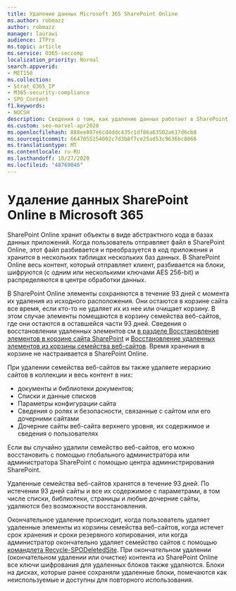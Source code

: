 ```yaml
---
title: Удаление данных Microsoft 365 SharePoint Online
ms.author: robmazz
author: robmazz
manager: laurawi
audience: ITPro
ms.topic: article
ms.service: O365-seccomp
localization_priority: Normal
search.appverid:
- MET150
ms.collection:
- Strat_O365_IP
- M365-security-compliance
- SPO_Content
f1.keywords:
- NOCSH
description: Сведения о том, как удаление данных работает в SharePoint Online, например, место хранения удаленного контента и продолжительность.
ms.custom: seo-marvel-apr2020
ms.openlocfilehash: 888ee807e6cd4ddc435c1df86a63502a617d6cb8
ms.sourcegitcommit: 6647055154002c7d3b8f7ce25ad53c9636bc8066
ms.translationtype: MT
ms.contentlocale: ru-RU
ms.lasthandoff: 10/27/2020
ms.locfileid: "48769046"
---
```

# <a name="sharepoint-online-data-deletion-in-microsoft-365"></a>Удаление данных SharePoint Online в Microsoft 365

SharePoint Online хранит объекты в виде абстрактного кода в базах данных приложений. Когда пользователь отправляет файл в SharePoint Online, этот файл разбивается и преобразуется в код приложения и хранится в нескольких таблицах нескольких баз данных. В SharePoint Online весь контент, который отправляет клиент, разбивается на блоки, шифруются (с одним или несколькими ключами AES 256-bit) и распределяются в центре обработки данных. 

В SharePoint Online элементы сохраняются в течение 93 дней с момента их удаления из исходного расположения. Они остаются в корзине сайта все время, если кто-то не удаляет их из нее или очищает корзину. В этом случае элементы помещаются в корзину семейства веб-сайтов, где они остаются в оставшейся части 93 дней. Сведения о восстановлении удаленных элементов см [в разделе Восстановление элементов в корзине сайта SharePoint](https://support.office.com/article/6df466b6-55f2-4898-8d6e-c0dff851a0be#ID0EAADAAA=Online
) и [Восстановление удаленных элементов из корзины семейства веб-сайтов](https://support.office.com/article/5fa924ee-16d7-487b-9a0a-021b9062d14b). Время хранения в корзине не настраивается в SharePoint Online.

При удалении семейства веб-сайтов вы также удаляете иерархию сайтов в коллекции и весь контент в них:

- документы и библиотеки документов;
- Списки и данные списков
- Параметры конфигурации сайта
- Сведения о ролях и безопасности, связанные с сайтом или его дочерними сайтами
- Дочерние сайты веб-сайта верхнего уровня, их содержимое и сведения о пользователях

Если вы случайно удалили семейство веб-сайтов, его можно восстановить с помощью глобального администратора или администратора SharePoint с помощью центра администрирования SharePoint.

Удаленные семейства веб-сайтов хранятся в течение 93 дней. По истечении 93 дней сайты и все их содержимое с параметрами, в том числе списки, библиотеки, страницы и любые дочерние сайты, удаляются без возможности восстановления.

Окончательное удаление происходит, когда пользователь удаляет удаленные элементы из корзины семейства веб-сайтов, когда истечет срок хранения и сроки резервного копирования, или когда администратор окончательно удаляет семейство сайтов с помощью [командлета Recycle-SPODeletedSite](/powershell/module/sharepoint-online/Remove-SPODeletedSite?view=sharepoint-ps). При окончательном удалении (окончательном удалении или очистке) контента из SharePoint Online все ключи шифрования для удаленных блоков также удаляются. Блоки на дисках, которые ранее сохраняли удаленные блоки, помечаются как неиспользуемые и доступны для повторного использования.
